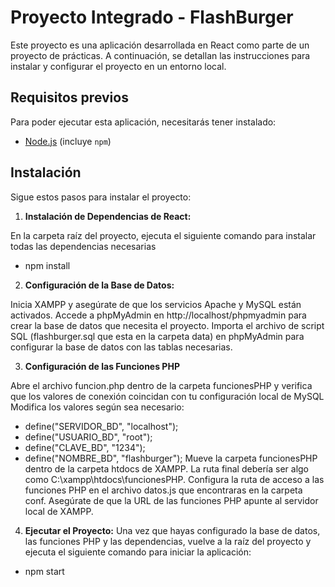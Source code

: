 # Proyecto Integrado - FlashBurger

Este proyecto es una aplicación desarrollada en React como parte de un proyecto de prácticas. 
A continuación, se detallan las instrucciones para instalar y configurar el proyecto en un entorno local.

## Requisitos previos

Para poder ejecutar esta aplicación, necesitarás tener instalado:
- [Node.js](https://nodejs.org/) (incluye `npm`)

## Instalación

Sigue estos pasos para instalar el proyecto:

1. **Instalación de Dependencias de React:**

En la carpeta raíz del proyecto, ejecuta el siguiente comando para instalar todas las dependencias necesarias
- npm install

2. **Configuración de la Base de Datos:**

Inicia XAMPP y asegúrate de que los servicios Apache y MySQL están activados.
Accede a phpMyAdmin en http://localhost/phpmyadmin para crear la base de datos que necesita el proyecto.
Importa el archivo de script SQL (flashburger.sql que esta en la carpeta data) en phpMyAdmin para configurar la base de datos con las tablas necesarias.

3. **Configuración de las Funciones PHP**

Abre el archivo funcion.php dentro de la carpeta funcionesPHP y verifica que los valores de conexión coincidan con tu configuración local de MySQL
Modifica los valores según sea necesario:
- define("SERVIDOR_BD", "localhost");
- define("USUARIO_BD", "root");
- define("CLAVE_BD", "1234");
- define("NOMBRE_BD", "flashburger");
Mueve la carpeta funcionesPHP dentro de la carpeta htdocs de XAMPP. La ruta final debería ser algo como C:\xampp\htdocs\funcionesPHP.
Configura la ruta de acceso a las funciones PHP en el archivo datos.js que encontraras en la carpeta conf. Asegúrate de que la URL de las funciones PHP apunte al servidor local de XAMPP.

4. **Ejecutar el Proyecto:**
Una vez que hayas configurado la base de datos, las funciones PHP y las dependencias, vuelve a la raíz del proyecto y ejecuta el siguiente comando para iniciar la aplicación:
- npm start